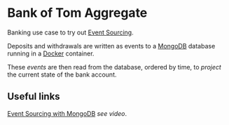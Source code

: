 Bank of Tom Aggregate
==============

Banking use case to  try out [Event Sourcing](https://www.youtube.com/watch?v=JHGkaShoyNs).

Deposits and withdrawals are written as events to a [MongoDB](https://www.mongodb.com/) database running in a [Docker](https://www.docker.com/) container.

These *events* are then read from the database, ordered by time, to *project* the current state of the bank account.

Useful links
--------------

[Event Sourcing with MongoDB](https://www.mongodb.com/blog/post/event-sourcing-with-mongodb) *see video*.
